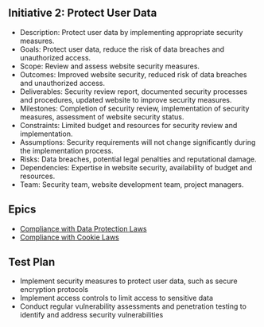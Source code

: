 ## Initiative 2: Protect User Data

* Description: Protect user data by implementing appropriate security measures.
* Goals: Protect user data, reduce the risk of data breaches and unauthorized access.
* Scope: Review and assess website security measures.
* Outcomes: Improved website security, reduced risk of data breaches and unauthorized access.
* Deliverables: Security review report, documented security processes and procedures, updated website to improve security measures.
* Milestones: Completion of security review, implementation of security measures, assessment of website security status.
* Constraints: Limited budget and resources for security review and implementation.
* Assumptions: Security requirements will not change significantly during the implementation process.
* Risks: Data breaches, potential legal penalties and reputational damage.
* Dependencies: Expertise in website security, availability of budget and resources.
* Team: Security team, website development team, project managers.


## Epics
* [Compliance with Data Protection Laws](epics/epic_2.1.md)
* [Compliance with Cookie Laws](epics/epic_2.2.md)

## Test Plan
* Implement security measures to protect user data, such as secure encryption protocols
* Implement access controls to limit access to sensitive data
* Conduct regular vulnerability assessments and penetration testing to identify and address security vulnerabilities

